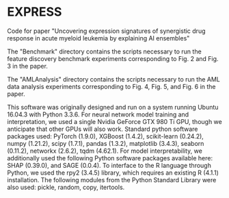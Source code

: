 # EXPRESS
Code for paper "Uncovering expression signatures of synergistic drug response in acute myeloid leukemia by explaining AI ensembles"

The "Benchmark" directory contains the scripts necessary to run the feature discovery benchmark experiments corresponding to Fig. 2 and Fig. 3 in the paper.

The "AMLAnalysis" directory contains the scripts necessary to run the AML data analysis experiments corresponding to Fig. 4, Fig. 5, and Fig. 6 in the paper.

This software was originally designed and run on a system running Ubuntu 16.04.3 with Python 3.3.6. For neural network model training and interpretation, we used a single Nvidia GeForce GTX 980 Ti GPU, though we anticipate that other GPUs will also work. Standard python software packages used: PyTorch (1.9.0), XGBoost (1.4.2), scikit-learn (0.24.2), numpy (1.21.2), scipy (1.7.1), pandas (1.3.2), matplotlib (3.4.3), seaborn (0.11.2), networkx (2.6.2), tqdm (4.62.1). For model interpretability, we additionally used the following Python software packages available here: SHAP (0.39.0), and SAGE (0.0.4). To interface to the R language through Python, we used the rpy2 (3.4.5) library, which requires an existing R (4.1.1) installation. The following modules from the Python Standard Library were also used: pickle, random, copy, itertools.

